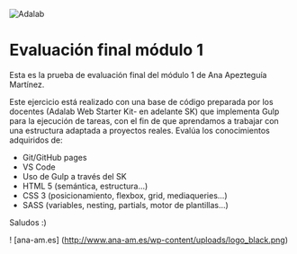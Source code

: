 ![Adalab](https://beta.adalab.es/resources/images/adalab-logo-155x61-bg-white.png)

# Evaluación final módulo 1

Esta es la prueba de evaluación final del módulo 1 de Ana Apezteguía Martínez.

Este ejercicio está realizado con una base de código preparada por los docentes (Adalab Web Starter Kit- en adelante SK) que implementa Gulp para la ejecución de tareas, con el fin de que aprendamos a trabajar con una estructura adaptada a proyectos reales. Evalúa los conocimientos adquiridos de:

- Git/GitHub pages
- VS Code
- Uso de Gulp a través del SK
- HTML 5 (semántica, estructura...)
- CSS 3 (posicionamiento, flexbox, grid, mediaqueries...)
- SASS (variables, nesting, partials, motor de plantillas...)

Saludos :)

! [ana-am.es] (http://www.ana-am.es/wp-content/uploads/logo_black.png)
